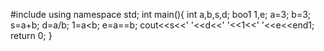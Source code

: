 #include<iostream>
using namespace std;
int main(){
int a,b,s,d;
boo1 1,e;
a=3;
b=3;
s=a+b;
d=a/b;
1=a<b;
e=a==b;
cout<<s<<' '<<d<<' '<<1<<' '<<e<<end1;
return 0;
}
